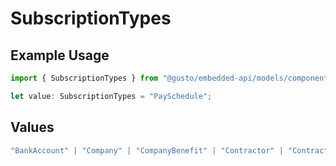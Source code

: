 # SubscriptionTypes

## Example Usage

```typescript
import { SubscriptionTypes } from "@gusto/embedded-api/models/components";

let value: SubscriptionTypes = "PaySchedule";
```

## Values

```typescript
"BankAccount" | "Company" | "CompanyBenefit" | "Contractor" | "ContractorPayment" | "Employee" | "EmployeeBenefit" | "EmployeeJobCompensation" | "ExternalPayroll" | "Form" | "Location" | "Notification" | "Payroll" | "PaySchedule" | "Signatory"
```